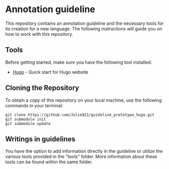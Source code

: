# Annotation guideline

This repository contains an annotation guideline and the necessary tools for its creation for a new language. The following instructions will guide you on how to work with this repository.

## Tools

Before getting started, make sure you have the following tool installed:

- [Hugo](https://gohugo.io/getting-started/quick-start/) - Quick start for Hugo website

## Cloning the Repository

To obtain a copy of this repository on your local machine, use the following commands in your terminal:

```
git clone https://github.com/Julie921/guideline_prototype_hugo.git
git submodule init
git submodule update
``` 

## Writings in guidelines

You have the option to add information directly in the guideline or utilize the various tools provided in the "tools" folder. More information about these tools can be found within the same folder.
